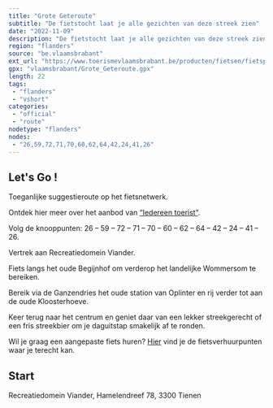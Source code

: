 ```yaml
---
title: "Grote Geteroute"
subtitle: "De fietstocht laat je alle gezichten van deze streek zien"
date: "2022-11-09"
description: "De fietstocht laat je alle gezichten van deze streek zien: van stadskern tot uitgestrekt platteland, van historische gebouwen tot uitgestrekte industriële complexen, van drukte tot volledige rust."
region: "flanders"
source: "be.vlaamsbrabant"
ext_url: "https://www.toerismevlaamsbrabant.be/producten/fietsen/fietsproducten/grote-geteroute/index.html"
gpx: "vlaamsbrabant/Grote_Geteroute.gpx"
length: 22
tags:
 - "flanders"
 - "vshort"
categories:
 - "official"
 - "route"
nodetype: "flanders"
nodes:
 - "26,59,72,71,70,60,62,64,42,24,41,26"
---
```


## Let's Go ! 

Toeganlijke suggestieroute op het fietsnetwerk.

Ontdek hier meer over het aanbod van [“Iedereen toerist”](https://www.toerismevlaamsbrabant.be/producten/fietsen/fietsproducten/grote-geteroute/index.html).

Volg de knooppunten: 26 – 59 – 72 – 71 – 70 – 60 – 62 – 64 – 42 – 24 – 41 – 26.

Vertrek aan Recreatiedomein Viander.

Fiets langs het oude Begijnhof om verderop het landelijke Wommersom te bereiken.

Bereik via de Ganzendries het oude station van Oplinter en rij verder tot aan de oude Kloosterhoeve.

Keer terug naar het centrum en geniet daar van een lekker streekgerecht of een fris streekbier om je daguitstap smakelijk af te ronden.

Wil je graag een aangepaste fiets huren? [Hier](https://www.toerismevlaamsbrabant.be/producten/fietsen/fietsproducten/grote-geteroute/index.html) vind je de fietsverhuurpunten waar je terecht kan.

## Start

Recreatiedomein Viander, Hamelendreef 78, 3300 Tienen
